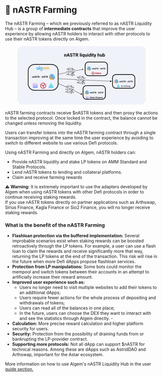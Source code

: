 # 📔 nASTR Farming

The nASTR Farming – which we previously referred to as nASTR Liquidity Hub – is a group of **intermediate contracts** that improve the user experience by allowing nASTR holders to interact with other protocols to use their nASTR tokens directly on Algem.

<figure><img src="../../Indonesian/.gitbook/assets/Article.png" alt=""><figcaption></figcaption></figure>

nASTR farming contracts receive $nASTR tokens and then proxy the actions to the selected protocol. Once locked in the contract, the balance cannot be changed unless removing the liquidity.

Users can transfer tokens into the nASTR farming contract through a single transaction improving at the same time the user experience by avoiding to switch to different website to use various Defi protocols.

Using nASTR Farming and directly on Algem, nASTR holders can:&#x20;

* Provide nASTR liquidity and stake LP tokens on AMM Standard and Stable Protocols.&#x20;
* Lend nASTR tokens to lending and collateral platforms.&#x20;
* Claim and receive farming rewards

⚠️ **Warning:** It is extremely important to use the adapters developed by Algem when using nASTR tokens with other Defi protocols in order to continue receiving staking rewards. \
If you use nASTR tokens directly on partner applications such as Arthswap, Sirius Finance, Kagla Finance or Sio2 Finance, you will no longer receive staking rewards.

### What is the benefit of the nASTR Farming

* **Flashloan protection via the buffered implementation:** Several improbable scenarios exist when staking rewards can be boosted retroactively through the LP tokens. For example, a user can use a flash loan to claim the rewards and receive significantly more that way, returning the LP tokens at the end of the transaction. This risk will rise in the future when more Defi dApps propose flashloan services.&#x20;
* **Protection from LP manipulations:** Some bots could monitor the mempool and switch tokens between their accounts in an attempt to artificially increase their reward amount.
* **Improved user experience such as:**&#x20;
  * Users no longer need to visit multiple websites to add their tokens to an additional dApps;&#x20;
  * Users require fewer actions for the whole process of depositing and withdrawals of tokens;&#x20;
  * Users can read all of the balances in one place;&#x20;
  * In the future, users can choose the DEX they want to interact with and see the statistics through Algem directly. -&#x20;
* **Calculation:** More precise reward calculation and higher platform security for users.&#x20;
* **Security:** Protection from the possibility of draining funds from or bankrupting the LP-provider contract.&#x20;
* **Supporting more protocols:** Not all dApp can support $nASTR for technical reasons. Among these are dApps such as AstridDAO and Arthswap, important for the Astar ecosystem.

More information on how to use Algem's nASTR Liquidity Hub in the user [guide section.](../get-started/how-to-use-algems-nastr-farming/)

